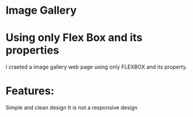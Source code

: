# Image Gallery

# Using only Flex Box and its properties
  I craeted a image gallery web page using only FLEXBOX and its property.

# Features:
Simple and clean design
It is not a responsive design
